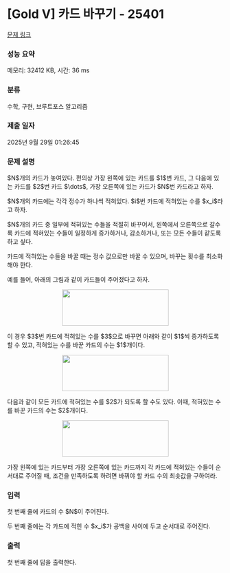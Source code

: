 # [Gold V] 카드 바꾸기 - 25401 

[문제 링크](https://www.acmicpc.net/problem/25401) 

### 성능 요약

메모리: 32412 KB, 시간: 36 ms

### 분류

수학, 구현, 브루트포스 알고리즘

### 제출 일자

2025년 9월 29일 01:26:45

### 문제 설명

<p>$N$개의 카드가 놓여있다. 편의상 가장 왼쪽에 있는 카드를 $1$번 카드, 그 다음에 있는 카드를 $2$번 카드 $\dots$, 가장 오른쪽에 있는 카드가 $N$번 카드라고 하자.</p>

<p>$N$개의 카드에는 각각 정수가 하나씩 적혀있다. $i$번 카드에 적혀있는 수를 $x_i$라고 하자.</p>

<p>$N$개의 카드 중 일부에 적혀있는 수들을 적절히 바꾸어서, 왼쪽에서 오른쪽으로 갈수록 카드에 적혀있는 수들이 일정하게 증가하거나, 감소하거나, 또는 모든 수들이 같도록 하고 싶다.</p>

<p>카드에 적혀있는 수들을 바꿀 때는 정수 값으로만 바꿀 수 있으며, 바꾸는 횟수를 최소화해야 한다.</p>

<p>예를 들어, 아래의 그림과 같이 카드들이 주어졌다고 하자.</p>

<p style="text-align: center;"><img alt="" src="" style="width: 248px; height: 84px;"></p>

<p>이 경우 $3$번 카드에 적혀있는 수를 $3$으로 바꾸면 아래와 같이 $1$씩 증가하도록 할 수 있고, 적혀있는 수를 바꾼 카드의 수는 $1$개이다.</p>

<p style="text-align: center;"><img alt="" src="" style="width: 248px; height: 84px;"></p>

<p>다음과 같이 모든 카드에 적혀있는 수를 $2$가 되도록 할 수도 있다. 이때, 적혀있는 수를 바꾼 카드의 수는 $2$개이다.</p>

<p style="text-align: center;"><img alt="" src="" style="width: 248px; height: 84px;"></p>

<p>가장 왼쪽에 있는 카드부터 가장 오른쪽에 있는 카드까지 각 카드에 적혀있는 수들이 순서대로 주어질 때, 조건을 만족하도록 하려면 바꿔야 할 카드 수의 최솟값을 구하여라.</p>

### 입력 

 <p>첫 번째 줄에 카드의 수 $N$이 주어진다.</p>

<p>두 번째 줄에는 각 카드에 적힌 수 $x_i$가 공백을 사이에 두고 순서대로 주어진다.</p>

### 출력 

 <p>첫 번째 줄에 답을 출력한다.</p>

